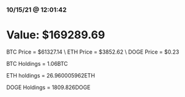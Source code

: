 ### 10/15/21 @ 12:01:42 

# Value: $169289.69



BTC Price = $61327.14
\ ETH Price = $3852.62
\ DOGE Price = $0.23


BTC Holdings = 1.06BTC

 ETH holdings = 26.960005962ETH

 DOGE Holdings = 1809.826DOGE

